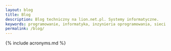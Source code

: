 ```yaml
---
layout: blog 
title: Blog
description: Blog techniczny na lion.net.pl. Systemy informatyczne.
keywords: programowanie, informatyka, inzynieria oprogramowania, sieci komputerowe, rozwoj osobisty, branza IT
permalink: /blog/
---
```


{% include acronyms.md %}